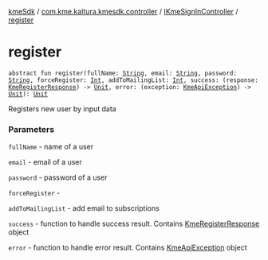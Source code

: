 [kmeSdk](../../index.md) / [com.kme.kaltura.kmesdk.controller](../index.md) / [IKmeSignInController](index.md) / [register](./register.md)

# register

`abstract fun register(fullName: `[`String`](https://kotlinlang.org/api/latest/jvm/stdlib/kotlin/-string/index.html)`, email: `[`String`](https://kotlinlang.org/api/latest/jvm/stdlib/kotlin/-string/index.html)`, password: `[`String`](https://kotlinlang.org/api/latest/jvm/stdlib/kotlin/-string/index.html)`, forceRegister: `[`Int`](https://kotlinlang.org/api/latest/jvm/stdlib/kotlin/-int/index.html)`, addToMailingList: `[`Int`](https://kotlinlang.org/api/latest/jvm/stdlib/kotlin/-int/index.html)`, success: (response: `[`KmeRegisterResponse`](../../com.kme.kaltura.kmesdk.rest.response.signin/-kme-register-response/index.md)`) -> `[`Unit`](https://kotlinlang.org/api/latest/jvm/stdlib/kotlin/-unit/index.html)`, error: (exception: `[`KmeApiException`](../../com.kme.kaltura.kmesdk.rest/-kme-api-exception/index.md)`) -> `[`Unit`](https://kotlinlang.org/api/latest/jvm/stdlib/kotlin/-unit/index.html)`): `[`Unit`](https://kotlinlang.org/api/latest/jvm/stdlib/kotlin/-unit/index.html)

Registers new user by input data

### Parameters

`fullName` - name of a user

`email` - email of a user

`password` - password of a user

`forceRegister` -

`addToMailingList` - add email to subscriptions

`success` - function to handle success result. Contains [KmeRegisterResponse](../../com.kme.kaltura.kmesdk.rest.response.signin/-kme-register-response/index.md) object

`error` - function to handle error result. Contains [KmeApiException](../../com.kme.kaltura.kmesdk.rest/-kme-api-exception/index.md) object
